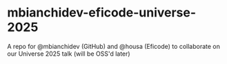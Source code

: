 # mbianchidev-eficode-universe-2025
A repo for @mbianchidev (GitHub) and @housa (Eficode) to collaborate on our Universe 2025 talk (will be OSS'd later)

